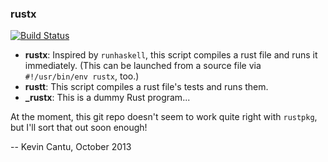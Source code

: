 ### rustx

[![Build Status](https://travis-ci.org/killerswan/rustx.png)](https://travis-ci.org/killerswan/rustx)

* __rustx__: Inspired by `runhaskell`, this script compiles a rust file and runs it immediately.  (This can be launched from a source file via `#!/usr/bin/env rustx`, too.)
* __rustt__: This script compiles a rust file's tests and runs them.
* **_rustx**: This is a dummy Rust program...

At the moment, this git repo doesn't seem to work quite right with `rustpkg`, but I'll sort that out soon enough!

-- Kevin Cantu, October 2013

